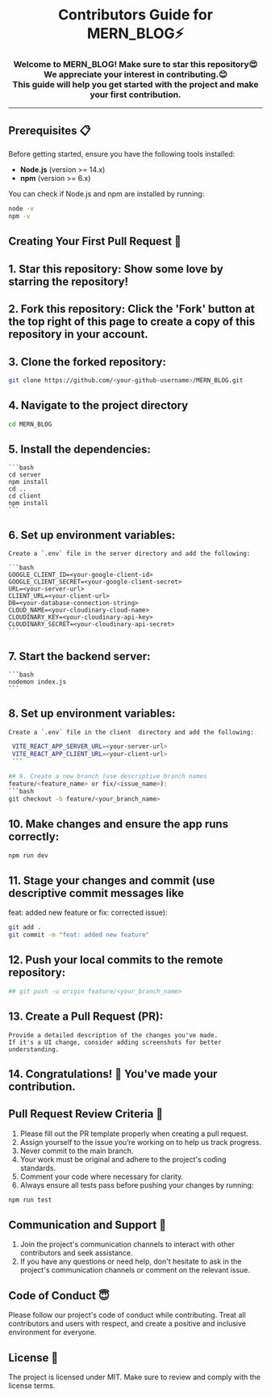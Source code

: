 <h1 align="center">Contributors Guide for MERN_BLOG⚡</h1>
<h3 align="center">Welcome to MERN_BLOG! Make sure to star this repository😍<br>We appreciate your interest in contributing.😊 <br>This guide will help you get started with the project and make your first contribution.</h3>

---

## Prerequisites 📋

Before getting started, ensure you have the following tools installed:

- **Node.js** (version >= 14.x)
- **npm** (version >= 6.x)

You can check if Node.js and npm are installed by running:
```bash
node -v
npm -v
```
## Creating Your First Pull Request 🌟
## 1. Star this repository: Show some love by starring the repository!
## 2. Fork this repository: Click the 'Fork' button at the top right of this page to create a copy of this repository in your account.
## 3. Clone the forked repository:

```bash
git clone https://github.com/<your-github-username>/MERN_BLOG.git
```

## 4. Navigate to the project directory

```bash
cd MERN_BLOG
```
## 5. Install the dependencies:

    ```bash
    cd server
    npm install
    cd ..
    cd client
    npm install
    ```
## 6. Set up environment variables:

    Create a `.env` file in the server directory and add the following:

    ```bash
    GOOGLE_CLIENT_ID=<your-google-client-id>
    GOOGLE_CLIENT_SECRET=<your-google-client-secret>
    URL=<your-server-url>
    CLIENT_URL=<your-client-url>
    DB=<your-database-connection-string>
    CLOUD_NAME=<your-cloudinary-cloud-name>
    CLOUDINARY_KEY=<your-cloudinary-api-key>
    CLOUDINARY_SECRET=<your-cloudinary-api-secret>
    ```

## 7. Start the backend server:

    ```bash
    nodemon index.js
    ```
    
## 8. Set up environment variables:

    Create a `.env` file in the client  directory and add the following:
   ```bash
    VITE_REACT_APP_SERVER_URL=<your-server-url>
    VITE_REACT_APP_CLIENT_URL=<your-client-url>
    ```
    
## 9. Create a new branch (use descriptive branch names
   feature/<feature_name> or fix/<issue_name>):
```bash
git checkout -b feature/<your_branch_name>
```

## 10. Make changes and ensure the app runs correctly:
   ```bash
   npm run dev
   ```

## 11. Stage your changes and commit (use descriptive commit messages like
   feat: added new feature or fix: corrected issue):
```bash
git add .
git commit -m "feat: added new feature"
```
## 12. Push your local commits to the remote repository:
```bash
## git push -u origin feature/<your_branch_name>
```
## 13. Create a Pull Request (PR):
    Provide a detailed description of the changes you've made.
    If it's a UI change, consider adding screenshots for better understanding.
## 14. Congratulations! 🎉 You've made your contribution.

## Pull Request Review Criteria 🧲

1. Please fill out the PR template properly when creating a pull request.
2. Assign yourself to the issue you’re working on to help us track progress.
3. Never commit to the main branch.
4. Your work must be original and adhere to the project's coding standards.
5. Comment your code where necessary for clarity.
6. Always ensure all tests pass before pushing your changes by running:
```bash
npm run test
```

## Communication and Support 💬
1. Join the project's communication channels to interact with other contributors and seek assistance.
2. If you have any questions or need help, don't hesitate to ask in the project's communication channels or comment on the relevant issue.

## Code of Conduct 😇
Please follow our project's code of conduct while contributing. Treat all contributors and users with respect, and create a positive and inclusive environment for everyone.

## License 📄
The project is licensed under MIT. Make sure to review and comply with the license terms.
